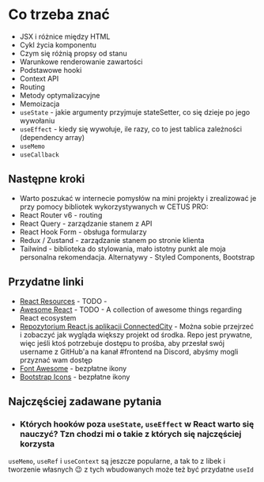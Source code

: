 # Co trzeba znać
- JSX i różnice między HTML
- Cykl życia komponentu
- Czym się różnią propsy od stanu
- Warunkowe renderowanie zawartości
- Podstawowe hooki
- Context API
- Routing
- Metody optymalizacyjne
- Memoizacja
- `useState` - jakie argumenty przyjmuje stateSetter, co się dzieje po jego wywołaniu
- `useEffect` - kiedy się wywołuje, ile razy, co to jest tablica zależności (dependency array)
- `useMemo`
- `useCallback`

## Następne kroki
- Warto poszukać w internecie pomysłów na mini projekty i zrealizować je przy pomocy bibliotek wykorzystywanych w CETUS PRO:
- React Router v6 - routing
- React Query - zarządzanie stanem z API
- React Hook Form - obsługa formularzy
- Redux / Zustand - zarządzanie stanem po stronie klienta
- Tailwind - biblioteka do stylowania, mało istotny punkt ale moja personalna rekomendacja. Alternatywy - Styled Components, Bootstrap

## Przydatne linki
- [React Resources](https://reactresources.com/) - TODO -
- [Awesome React](https://github.com/enaqx/awesome-react) - TODO - A collection of awesome things regarding React ecosystem 
- [Repozytorium React.js aplikacji ConnectedCity](https://github.com/Cetus-Academy/ConnectedCityReactApp) - Można sobie przejrzeć i zobaczyć jak wygląda większy projekt od środka. Repo jest prywatne, więc jeśli ktoś potrzebuje dostępu to prośba, aby przesłał swój username z GitHub'a na kanał #frontend na Discord, abyśmy mogli przyznać wam dostęp
- [Font Awesome](https://fontawesome.com/) - bezpłatne ikony 
- [Bootstrap Icons](https://icons.getbootstrap.com/) - bezpłatne ikony 

## Najczęściej zadawane pytania

- ### Których hooków poza `useState`, `useEffect` w React warto się nauczyć? Tzn chodzi mi o takie z których się najczęściej korzysta
`useMemo`, `useRef` i `useContext` są jeszcze popularne, a tak to z libek i tworzenie własnych 😉 z tych wbudowanych może też być przydatne `useId`